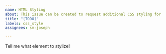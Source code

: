 ```yaml
---
name: HTML Styling
about: This issue can be created to request additional CSS styling for an HTML element.
title: "[TODO]"
labels: css_style
assignees: sm-joseph

---
```


Tell me what element to stylize!
